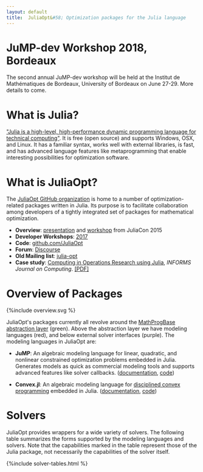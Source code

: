 ```yaml
---
layout: default
title:  JuliaOpt&#58; Optimization packages for the Julia language
---
```


# JuMP-dev Workshop 2018, Bordeaux

The second annual JuMP-dev workshop will be held at the Institut de Mathématiques de Bordeaux, University of Bordeaux on June 27-29. More details to come.

# What is Julia?
["Julia is a high-level, high-performance dynamic programming language for technical computing"](http://julialang.org). It is free (open source) and supports Windows, OSX, and Linux. It has a familiar syntax, works well with external libraries, is fast, and has advanced language features like metaprogramming that enable interesting possibilities for optimization software.


# What is JuliaOpt?
The [JuliaOpt GitHub organization](https://github.com/JuliaOpt) is home to a number of optimization-related packages written in Julia. Its purpose is to facilitate collaboration among developers of a tightly integrated set of packages for mathematical optimization.

- **Overview**: [presentation](https://www.youtube.com/watch?v=7LNeR299q88) and [workshop](https://www.youtube.com/watch?v=nnL7yLMVu6c) from JuliaCon 2015
- **Developer Workshops**: [2017](meetings/mit2017/)
- **Code**: [github.com/JuliaOpt](http://github.com/JuliaOpt)
- **Forum**: [Discourse](https://discourse.julialang.org/c/domain/opt)
- **Old Mailing list**: [julia-opt](https://groups.google.com/forum/#!forum/julia-opt)
- **Case study**: [Computing in Operations Research using Julia](http://dx.doi.org/10.1287/ijoc.2014.0623), *INFORMS Journal on Computing*. [[PDF]](http://arxiv.org/abs/1312.1431)



# Overview of Packages
{%include overview.svg %}

JuliaOpt's packages currently all revolve around the [MathProgBase abstraction layer](https://github.com/JuliaOpt/MathProgBase.jl) (green). Above the abstraction layer we have modeling languages (red), and below external solver interfaces (purple). The modeling languages in JuliaOpt are:

- **JuMP**: An algebraic modeling language for linear, quadratic, and nonlinear constrained optimization problems embedded in Julia. Generates models as quick as commercial modeling tools and supports advanced features like solver callbacks. (<a href="http://www.juliaopt.org/JuMP.jl/0.18/">documentation</a>, <a href="https://github.com/JuliaOpt/JuMP.jl">code</a>)

- **Convex.jl**: An algebraic modeling language for <a href="http://stanford.edu/~boyd/papers/disc_cvx_prog.html">disciplined convex programming</a> embedded in Julia. (<a href="http://convexjl.readthedocs.org/">documentation</a>, <a href="https://github.com/JuliaOpt/Convex.jl">code</a>)



# Solvers
JuliaOpt provides wrappers for a wide variety of solvers. The following table summarizes the forms supported by the modeling languages and solvers. Note that the capabilities marked in the table represent those of the Julia package, not necessarily the capabilities of the solver itself.

{%include solver-tables.html %}


<br><br>
